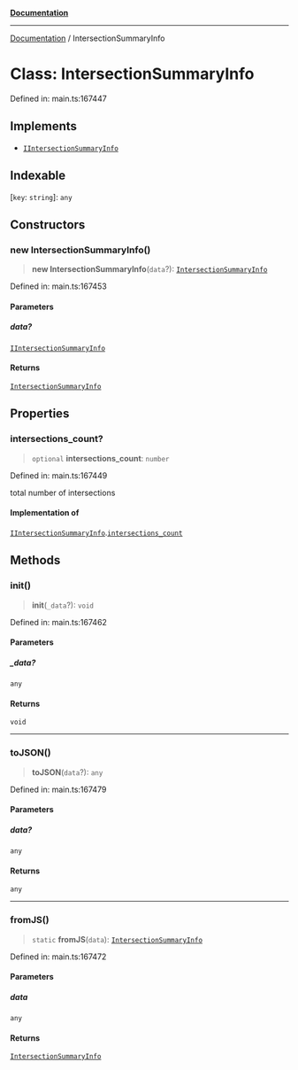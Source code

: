 [**Documentation**](../README.md)

***

[Documentation](../README.md) / IntersectionSummaryInfo

# Class: IntersectionSummaryInfo

Defined in: main.ts:167447

## Implements

- [`IIntersectionSummaryInfo`](../interfaces/IIntersectionSummaryInfo.md)

## Indexable

\[`key`: `string`\]: `any`

## Constructors

### new IntersectionSummaryInfo()

> **new IntersectionSummaryInfo**(`data`?): [`IntersectionSummaryInfo`](IntersectionSummaryInfo.md)

Defined in: main.ts:167453

#### Parameters

##### data?

[`IIntersectionSummaryInfo`](../interfaces/IIntersectionSummaryInfo.md)

#### Returns

[`IntersectionSummaryInfo`](IntersectionSummaryInfo.md)

## Properties

### intersections\_count?

> `optional` **intersections\_count**: `number`

Defined in: main.ts:167449

total number of intersections

#### Implementation of

[`IIntersectionSummaryInfo`](../interfaces/IIntersectionSummaryInfo.md).[`intersections_count`](../interfaces/IIntersectionSummaryInfo.md#intersections_count)

## Methods

### init()

> **init**(`_data`?): `void`

Defined in: main.ts:167462

#### Parameters

##### \_data?

`any`

#### Returns

`void`

***

### toJSON()

> **toJSON**(`data`?): `any`

Defined in: main.ts:167479

#### Parameters

##### data?

`any`

#### Returns

`any`

***

### fromJS()

> `static` **fromJS**(`data`): [`IntersectionSummaryInfo`](IntersectionSummaryInfo.md)

Defined in: main.ts:167472

#### Parameters

##### data

`any`

#### Returns

[`IntersectionSummaryInfo`](IntersectionSummaryInfo.md)
